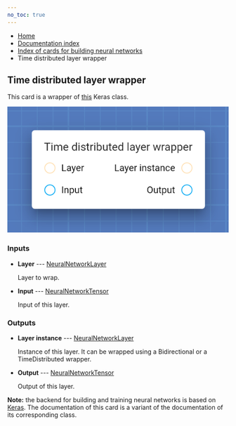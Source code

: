 ```yaml
---
no_toc: true
---
```


<ul class="breadcrumb">
    <li><a href="">Home</a></li>
    <li><a href="documentation">Documentation index</a></li>
    <li><a href="neural_network_cards/">Index of cards for building neural networks</a></li>
    <li>Time distributed layer wrapper</li>
</ul>

## Time distributed layer wrapper

This card is a wrapper of [this](https://keras.io/api/layers/recurrent_layers/time_distributed/) Keras class.

!["Time distributed layer wrapper" card](assets/img/neural_network_cards/layer_TimeDistributed.png)


### Inputs


* **Layer** --- [NeuralNetworkLayer](types/NeuralNetworkLayer)

  Layer to wrap.

* **Input** --- [NeuralNetworkTensor](types/NeuralNetworkTensor)

  Input of this layer.





### Outputs


* **Layer instance** --- [NeuralNetworkLayer](types/NeuralNetworkLayer)

  Instance of this layer. It can be wrapped using a Bidirectional or a TimeDistributed wrapper.

* **Output** --- [NeuralNetworkTensor](types/NeuralNetworkTensor)

  Output of this layer.






**Note:** the backend for building and training neural networks is based on [Keras](https://keras.io/). The documentation of this card is a variant of the documentation of its corresponding class.